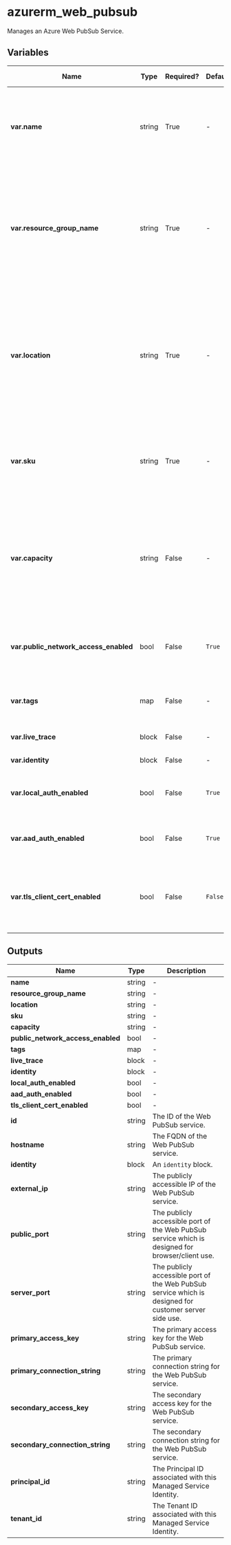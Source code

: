 # azurerm_web_pubsub

Manages an Azure Web PubSub Service.

## Variables

| Name | Type | Required? |  Default  |  possible values |  Description |
| ---- | ---- | --------- |  ----------- | ----------- | ----------- |
| **var.name** | string | True | -  |  -  |  The name of the Web PubSub service. Changing this forces a new resource to be created. | 
| **var.resource_group_name** | string | True | -  |  -  |  The name of the resource group in which to create the Web PubSub service. Changing this forces a new resource to be created. | 
| **var.location** | string | True | -  |  -  |  Specifies the supported Azure location where the Web PubSub service exists. Changing this forces a new resource to be created. | 
| **var.sku** | string | True | -  |  `Free_F1`, `Standard_S1`, `Premium_P1`  |  Specifies which SKU to use. Possible values are `Free_F1`, `Standard_S1`, and `Premium_P1`. | 
| **var.capacity** | string | False | -  |  `1`, `2`, `5`, `10`, `20`, `50`, `100`  |  Specifies the number of units associated with this Web PubSub resource. Valid values are: Free: `1`, Standard: `1`, `2`, `5`, `10`, `20`, `50`, `100`. | 
| **var.public_network_access_enabled** | bool | False | `True`  |  -  |  Whether to enable public network access? Defaults to `true`. | 
| **var.tags** | map | False | -  |  -  |  A mapping of tags to assign to the resource. | 
| **var.live_trace** | block | False | -  |  -  |  A `live_trace` block. | 
| **var.identity** | block | False | -  |  -  |  An `identity` block. | 
| **var.local_auth_enabled** | bool | False | `True`  |  -  |  Whether to enable local auth? Defaults to `true`. | 
| **var.aad_auth_enabled** | bool | False | `True`  |  -  |  Whether to enable AAD auth? Defaults to `true`. | 
| **var.tls_client_cert_enabled** | bool | False | `False`  |  -  |  Whether to request client certificate during TLS handshake? Defaults to `false`. | 



## Outputs

| Name | Type | Description |
| ---- | ---- | --------- | 
| **name** | string  | - | 
| **resource_group_name** | string  | - | 
| **location** | string  | - | 
| **sku** | string  | - | 
| **capacity** | string  | - | 
| **public_network_access_enabled** | bool  | - | 
| **tags** | map  | - | 
| **live_trace** | block  | - | 
| **identity** | block  | - | 
| **local_auth_enabled** | bool  | - | 
| **aad_auth_enabled** | bool  | - | 
| **tls_client_cert_enabled** | bool  | - | 
| **id** | string  | The ID of the Web PubSub service. | 
| **hostname** | string  | The FQDN of the Web PubSub service. | 
| **identity** | block  | An `identity` block. | 
| **external_ip** | string  | The publicly accessible IP of the Web PubSub service. | 
| **public_port** | string  | The publicly accessible port of the Web PubSub service which is designed for browser/client use. | 
| **server_port** | string  | The publicly accessible port of the Web PubSub service which is designed for customer server side use. | 
| **primary_access_key** | string  | The primary access key for the Web PubSub service. | 
| **primary_connection_string** | string  | The primary connection string for the Web PubSub service. | 
| **secondary_access_key** | string  | The secondary access key for the Web PubSub service. | 
| **secondary_connection_string** | string  | The secondary connection string for the Web PubSub service. | 
| **principal_id** | string  | The Principal ID associated with this Managed Service Identity. | 
| **tenant_id** | string  | The Tenant ID associated with this Managed Service Identity. | 